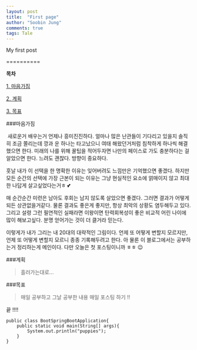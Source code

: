 ```yaml
---
layout: post
title:  "First page"
author: "Soobin Jung"
comments: true
tags: Tale
---
```


My first post

==========

**목차**

[1. 마음가짐](###마음가짐)

[2. 계획](###계획)

[3. 목표](###목표)

###마음가짐

​	새로운거 배우는거 언제나 흥미진진하다. 얼마나 많은 난관들이 기다리고 있을지 솔직히 조금 쫄리는데 깡과 운 하나는 타고났으니 여태 해왔던거처럼 침착하게 하나씩 해결했으면 한다.  미래의 나를 위해 꿀팁을 적어두자면 나만의 페이스로 가도 충분하다는 걸 알았으면 한다. 느려도 괜찮다. 방향이 중요하다.

훗날 내가 이 선택을 한 명확한 이유는 잊어버려도 느낌만은 기억했으면 좋겠다. 하지만 모든 순간의 선택에 가장 근본이 되는 이유는 그냥 현실적인 요소에 얽매이지 않고 최대한 나답게 살고싶었다는거ㅎ 💕

매 순간순간 미련은 남아도 후회는 남지 않도록 살았으면 좋겠다. 그러면 결과가 어떻게 되든 상관없을거같다. 물론 결과도 좋은게 좋지만, 항상 최악의 상황도 염두해두고 있다. 그리고 설령 그런 필연적인 실패라면 이왕이면 탄력회복성이 좋은 비교적 어린 나이에 많이 해보고싶다.  분명 얻어가는 것이 더 클거라 믿는다.



이렇게가 내가 그리는 내 20대의 대략적인 그림이다. 언제 또 어떻게 변할지 모르지만, 언제 또 어떻게 변할지 모르니 종종 기록해두려고 한다. 아 물론 이 블로그에서는 공부하는거 정리하는게 메인이다. 다만 오늘은 첫 포스팅이니까 ㅎㅎ 😉

###계획

> 흘러가는대로...

###목표

> 매일 공부하고 그날 공부한 내용 매일 포스팅 하기 !!

끝 !!!!



```
public class BootSpringBootApplication{
	public static void main(String[] args){
		System.out.println("puppies");
	}
}
```

